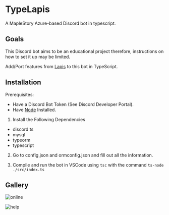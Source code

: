 # TypeLapis
A MapleStory Azure-based Discord bot in typescript.

## Goals
This Discord bot aims to be an educational project therefore, instructions on how to set it up may be limited.

Add/Port features from [Lapis](https://github.com/TEAM-SPIRIT-Productions/Lapis) to this bot in TypeScript.

## Installation

Prerequisites:
  - Have a Discord Bot Token (See Discord Developer Portal).
  - Have [Node](https://nodejs.org/en/) Installed.

1. Install the Following Dependencies
  - discord.ts
  - mysql
  - typeorm
  - typescript
  
2. Go to config.json and ormconfig.json and fill out all the information.

3. Compile and run the bot in VSCode using `tsc` with the command `ts-node ./src/index.ts`

## Gallery
  ![online](https://media.discordapp.net/attachments/746519006961336370/807681737005465610/94b629ddeb3957bfa54f47c286e97146.png)

  ![help](https://cdn.discordapp.com/attachments/746519006961336370/807695431924580392/dbbf469d8d692f385f2c906483f9a6f4.png)

